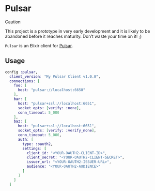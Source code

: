 # Pulsar

> [!CAUTION]
> This project is a prototype in very early development and it is likely to be
> abandoned before it reaches maturity. Don't waste your time on it! ;)


`Pulsar` is an Elixir client for [Pulsar](https://pulsar.apache.org/).


## Usage

```elixir
config :pulsar,
  client_version: "My Pulsar Client v1.0.0",
  connections: [
    foo: [
      host: "pulsar://localhost:6650"
    ],
    bar: [
      host: "pulsar+ssl://localhost:6651",
      socket_opts: [verify: :none],
      conn_timeout: 5_000
    ],
    baz: [
      host: "pulsar+ssl://localhost:6651",
      socket_opts: [verify: :verify_none],
      conn_timeout: 5_000,
      auth: [
        type: :oauth2,
        settings: [
          client_id: "<YOUR-OAUTH2-CLIENT-ID>",
          client_secret: "<YOUR-OAUTH2-CLIENT-SECRET>",
          issuer_url: "<YOUR-OAUTH2-ISSUER-URL>",
          audience: "<YOUR-OAUTH2-AUDIENCE>"
        ]
      ]
    ]
  ]
```

